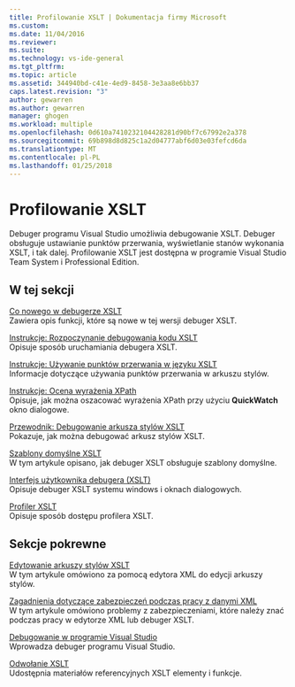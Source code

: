 ```yaml
---
title: Profilowanie XSLT | Dokumentacja firmy Microsoft
ms.custom: 
ms.date: 11/04/2016
ms.reviewer: 
ms.suite: 
ms.technology: vs-ide-general
ms.tgt_pltfrm: 
ms.topic: article
ms.assetid: 344940bd-c41e-4ed9-8458-3e3aa8e6bb37
caps.latest.revision: "3"
author: gewarren
ms.author: gewarren
manager: ghogen
ms.workload: multiple
ms.openlocfilehash: 0d610a7410232104428281d90bf7c67992e2a378
ms.sourcegitcommit: 69b898d8d825c1a2d04777abf6d03e03fefcd6da
ms.translationtype: MT
ms.contentlocale: pl-PL
ms.lasthandoff: 01/25/2018
---
```

# <a name="debugging-xslt"></a>Profilowanie XSLT
Debuger programu Visual Studio umożliwia debugowanie XSLT. Debuger obsługuje ustawianie punktów przerwania, wyświetlanie stanów wykonania XSLT, i tak dalej. Profilowanie XSLT jest dostępna w programie Visual Studio Team System i Professional Edition.  
  
## <a name="in-this-section"></a>W tej sekcji  
 [Co nowego w debugerze XSLT](../xml-tools/what-s-new-in-the-xslt-debugger.md)  
 Zawiera opis funkcji, które są nowe w tej wersji debuger XSLT.  
  
 [Instrukcje: Rozpoczynanie debugowania kodu XSLT](../xml-tools/how-to-start-debugging-xslt.md)  
 Opisuje sposób uruchamiania debugera XSLT.  
  
 [Instrukcje: Używanie punktów przerwania w języku XSLT](../xml-tools/how-to-use-breakpoints-with-xslt.md)  
 Informacje dotyczące używania punktów przerwania w arkuszu stylów.  
  
 [Instrukcje: Ocena wyrażenia XPath](../xml-tools/how-to-evaluate-an-xpath-expression.md)  
 Opisuje, jak można oszacować wyrażenia XPath przy użyciu **QuickWatch** okno dialogowe.  
  
 [Przewodnik: Debugowanie arkusza stylów XSLT](../xml-tools/walkthrough-debug-an-xslt-style-sheet.md)  
 Pokazuje, jak można debugować arkusz stylów XSLT.  
  
 [Szablony domyślne XSLT](../xml-tools/xslt-default-templates.md)  
 W tym artykule opisano, jak debuger XSLT obsługuje szablony domyślne.  
  
 [Interfejs użytkownika debugera (XSLT)](../xml-tools/debugger-user-interface-xslt.md)  
 Opisuje debuger XSLT systemu windows i oknach dialogowych.  
  
 [Profiler XSLT](../xml-tools/xslt-profiler.md)  
 Opisuje sposób dostępu profilera XSLT.  
  
## <a name="related-sections"></a>Sekcje pokrewne  
 [Edytowanie arkuszy stylów XSLT](../xml-tools/editing-xslt-style-sheets.md)  
 W tym artykule omówiono za pomocą edytora XML do edycji arkuszy stylów.  
  
 [Zagadnienia dotyczące zabezpieczeń podczas pracy z danymi XML](../xml-tools/security-considerations-when-working-with-xml-data.md)  
 W tym artykule omówiono problemy z zabezpieczeniami, które należy znać podczas pracy w edytorze XML lub debuger XSLT.  
  
 [Debugowanie w programie Visual Studio](../debugger/debugging-in-visual-studio.md)  
 Wprowadza debuger programu Visual Studio.  
  
 [Odwołanie XSLT](http://msdn.microsoft.com/678bcd68-cbbb-4be5-9dd2-40f94488a1cf)  
 Udostępnia materiałów referencyjnych XSLT elementy i funkcje.